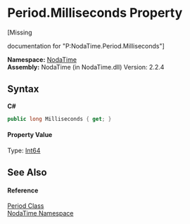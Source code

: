 # Period.Milliseconds Property 
 

\[Missing <summary> documentation for "P:NodaTime.Period.Milliseconds"\]

**Namespace:**&nbsp;<a href="N_NodaTime">NodaTime</a><br />**Assembly:**&nbsp;NodaTime (in NodaTime.dll) Version: 2.2.4

## Syntax

**C#**<br />
``` C#
public long Milliseconds { get; }
```


#### Property Value
Type: <a href="http://msdn2.microsoft.com/en-us/library/6yy583ek" target="_blank">Int64</a>

## See Also


#### Reference
<a href="T_NodaTime_Period">Period Class</a><br /><a href="N_NodaTime">NodaTime Namespace</a><br />